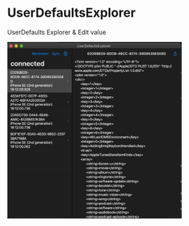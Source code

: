 # UserDefaultsExplorer
UserDefaults Explorer & Edit value

<img src="https://github.com/t-osawa-009/UserDefaultsExplorer/blob/master/assets/mac.png?raw=true" width="400">
